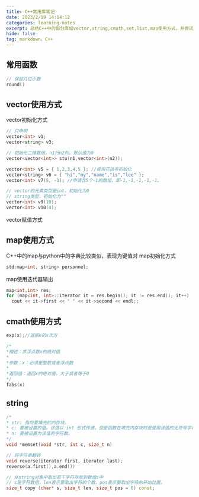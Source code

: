 ```yaml
---
title: C++常用库笔记
date: 2023/2/19 14:14:12
categories: learning-notes
excerpt: 总结C++中的部分库如vector,string,cmath,set,list,map使用方式，并尝试复现
hide: false
tag: markdown，C++
---
```

## 常用函数
```C++
// 保留几位小数
round()

```

## vector使用方式
vector初始化方式
```C++
// 只申明
vector<int> v1;
vector<string> v3;

// 初始化二维数组，n1行n2列。默认值为0
vector<vector<int>> stu(n1,vector<int>(n2));  

vector<int> v5 = { 1,2,3,4,5 }; //使用花括号初始化
vector<string> v6 = { "hi","my","name","is","lee" };
vector<int> v7(5, -1); //申请含5个-1的数组，即-1,-1,-1,-1,-1。

// vector的元素类型是int，初始化为0
// string类型，初始化为""
vector<int> v9(10); 
vector<int> v10(4); 
```

vector赋值方式

## map使用方式
C++中的map与python中的字典比较类似，表现为键值对
map初始化方式
```C++
std:map<int, string> personnel;
```
map使用迭代器输出
```C++
map<int,int> res;
for (map<int, int>::iterator it = res.begin(); it != res.end(); it++)
  cout << it->first << " " << it->second << endl;;
```

## cmath使用方式
```C++
exp(x);//返回e的x次方

/*
*描述：求浮点数x的绝对值
*
*参数：x：必须是整数或者浮点数
*
*返回值：返回x的绝对值，大于或者等于0
*/
fabs(x)
```

## string
```C++
/*
* str: 指向要填充的内存块。
* c: 要被设置的值。该值以 int 形式传递，但是函数在填充内存块时是使用该值的无符号字符形式。
* n: 要被设置为该值的字符数。
*/
void *memset(void *str, int c, size_t n)

// 将字符串翻转
void reverse(iterator first, iterator last);
reverse(a.first(),a.end())

// 从string对象中取出若干字符存放到数组s中
// s是字符数组，len表示要取出字符的个数，pos表示要取出字符的开始位置。
size_t copy (char* s, size_t len, size_t pos = 0) const;
```